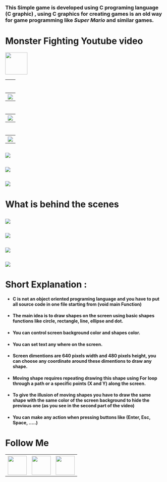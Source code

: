 ### This Simple game is developed using C programing language (C graphic) , using C graphics for creating games is an old way for game programming like _Super Mario_ and similar games.

# Monster Fighting Youtube video

<a href="https://www.youtube.com/watch?v=u-71OcfFXTk&t=6s&ab_channel=AMRALSHENAWY">
<img src="images/youtube.png"  width="70">  
</a> 
<table style="width:100%" >
    <tr>  
   <th>   <h2></h2> </th>
  <tr/>
  
  <tr>
    <th><img src="images/run.png"  ></th>
  </tr>
  

  <tr>  
   <th>   <h2></h2> </th>
  <tr/>
  <tr>
   <th><img src="images/loading.png"></th>
  </tr>
  
   <tr>  
   <th>   <h2></h2> </th>
  <tr/>
  
  <tr>
    <th><img src="images/actions.png"  ></th>
  </tr>
</table>


   <tr>  
   <th>   <h2></h2> </th>
  <tr/>
  
  <tr>
    <th><img src="images/shot.png"  ></th>
  </tr>

   <tr>  
   <th>   <h2></h2> </th>
  <tr/>
  
  <tr>
    <th><img src="images/hit.png"  ></th>
  </tr>
  
   <tr>  
   <th>   <h2></h2> </th>
  <tr/>
  
  <tr>
    <th><img src="images/score.png"  ></th>
  </tr>

# What is behind the scenes

   <tr>  
   <th>   <h2></h2> </th>
  <tr/>

   <tr>
    <th><img src="images/behindTheScenes.1.png"  ></th>
  </tr>
  
   <tr>  
   <th>   <h2></h2> </th>
  <tr/>
  
  <tr>
    <th><img src="images/behindTheScenes.2.png"  ></th>
  </tr>
  
   <tr>  
   <th>   <h2></h2> </th>
  <tr/>
  
  <tr>
    <th><img src="images/behindTheScenes.3.png"  ></th>
  </tr>
  
   <tr>  
   <th>   <h2></h2> </th>
  <tr/>
  
  <tr>
    <th><img src="images/congrate.png"  ></th>
  </tr>

# Short Explanation : 
              
- #### C is not an object oriented programing language and you have to put all source code in one file starting from (void main Function)
- #### The main idea is to draw shapes on the screen using basic shapes functions like circle, rectangle, line, ellipse and dot.
- #### You can control screen background color and shapes color.
- #### You can set text any where on the screen.
- #### Screen dimentions are 640 pixels width and 480 pixels height, you can choose any coordinate around these dimentions to draw any shape. 
- #### Moving shape requires repeating drawing this shape using For loop through a path or a specific points (X and Y) along the screen.
- #### To give the illusion of moving shapes you have to draw the same shape with the same color of the screen background to hide the previous one (as you see in the second part of the video)
- #### You can make any action when pressing buttons like (Enter, Esc, Space, .....)






# Follow Me 
<table>
  <tr>
  <th>
    <a href="https://www.linkedin.com/in/amr-alshenawy">
      <img src="images/linkedin.png"  width="60"> 
    </a>
    </th>
   
   
   <th>
    <a href="https://www.facebook.com/eng.amr.alshenawy">
      <img src="images/facebook.png"  width="60"> 
    </a>
    </th>
    
   <th>
    <a href="https://wa.me/+201067316151">
      <img src="images/whatsapp.png"  width="60"> 
    </a>
   </th>
  </tr>
</table>

